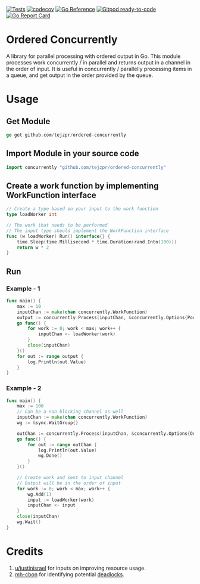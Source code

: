 <a href="https://github.com/tejzpr/ordered-concurrently/actions/workflows/tests.yml"><img src="https://github.com/tejzpr/ordered-concurrently/actions/workflows/tests.yml/badge.svg" alt="Tests"/></a>
[![codecov](https://codecov.io/gh/tejzpr/ordered-concurrently/branch/master/graph/badge.svg?token=6WIXWRO3EW)](https://codecov.io/gh/tejzpr/ordered-concurrently)
[![Go Reference](https://pkg.go.dev/badge/github.com/tejzpr/ordered-concurrently.svg)](https://pkg.go.dev/github.com/tejzpr/ordered-concurrently)
[![Gitpod ready-to-code](https://img.shields.io/badge/Gitpod-ready--to--code-blue?logo=gitpod)](https://gitpod.io/#https://github.com/tejzpr/ordered-concurrently)
[![Go Report Card](https://goreportcard.com/badge/github.com/tejzpr/ordered-concurrently)](https://goreportcard.com/report/github.com/tejzpr/ordered-concurrently)

# Ordered Concurrently
A library for parallel processing with ordered output in Go. This module processes work concurrently / in parallel and returns output in a channel in the order of input. It is useful in concurrently / parallelly processing items in a queue, and get output in the order provided by the queue.

# Usage 
## Get Module
```go
go get github.com/tejzpr/ordered-concurrently
```
## Import Module in your source code
```go
import concurrently "github.com/tejzpr/ordered-concurrently" 
```
## Create a work function by implementing WorkFunction interface
```go
// Create a type based on your input to the work function
type loadWorker int

// The work that needs to be performed
// The input type should implement the WorkFunction interface
func (w loadWorker) Run() interface{} {
	time.Sleep(time.Millisecond * time.Duration(rand.Intn(100)))
	return w * 2
}
```
## Run
### Example - 1
```go
func main() {
	max := 10
	inputChan := make(chan concurrently.WorkFunction)
	output := concurrently.Process(inputChan, &concurrently.Options{PoolSize: 10, OutChannelBuffer: 10})
	go func() {
		for work := 0; work < max; work++ {
			inputChan <- loadWorker(work)
		}
		close(inputChan)
	}()
	for out := range output {
		log.Println(out.Value)
	}
}
```
### Example - 2
```go
func main() {
	max := 100
	// Can be a non blocking channel as well
	inputChan := make(chan concurrently.WorkFunction)
	wg := &sync.WaitGroup{}

	outChan := concurrently.Process(inputChan, &concurrently.Options{OutChannelBuffer: 2})
	go func() {
		for out := range outChan {
			log.Println(out.Value)
			wg.Done()
		}
	}()

	// Create work and sent to input channel
	// Output will be in the order of input
	for work := 0; work < max; work++ {
		wg.Add(1)
		input := loadWorker(work)
		inputChan <- input
	}
	close(inputChan)
	wg.Wait()
}
```
# Credits
1.  [u/justinisrael](https://www.reddit.com/user/justinisrael/) for inputs on improving resource usage.
2.  [mh-cbon](https://github.com/mh-cbon) for identifying potential [deadlocks](https://github.com/tejzpr/ordered-concurrently/issues/2).

